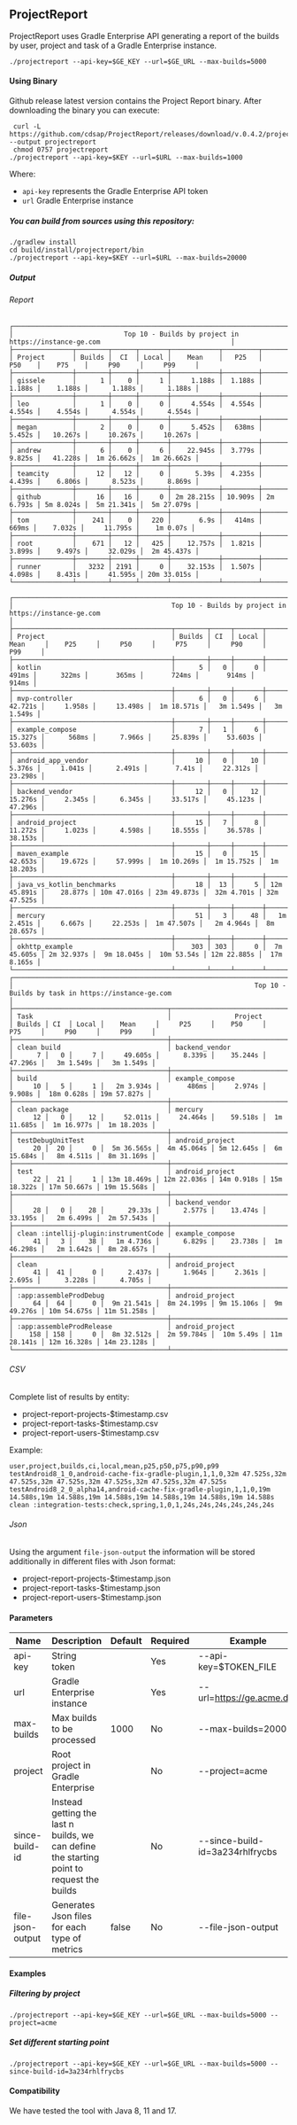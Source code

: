 ## ProjectReport
ProjectReport uses Gradle Enterprise API generating a report of the builds by user, project and task of a Gradle Enterprise
instance.

```
./projectreport --api-key=$GE_KEY --url=$GE_URL --max-builds=5000
```

#### Using Binary

Github release latest version contains the Project Report binary. After downloading the binary you can execute:
```
 curl -L https://github.com/cdsap/ProjectReport/releases/download/v.0.4.2/projectreport --output projectreport
 chmod 0757 projectreport
./projectreport --api-key=$KEY --url=$URL --max-builds=1000
```
Where:
* `api-key` represents the Gradle Enterprise API token
* `url` Gradle Enterprise instance

##### You can build from sources using this repository:
```
./gradlew install
cd build/install/projectreport/bin
./projectreport --api-key=$KEY --url=$URL --max-builds=20000
```

##### Output
###### Report
```
┌──────────────────────────────────────────────────────────────────────────────────────────────────────────────────┐
│                            Top 10 - Builds by project in https://instance-ge.com                                 │
├───────────────┬────────┬──────┬───────┬────────────┬─────────┬───────────┬───────────┬─────────────┬─────────────┤
│ Project       │ Builds │  CI  │ Local │    Mean    │   P25   │    P50    │    P75    │     P90     │     P99     │
├───────────────┼────────┼──────┼───────┼────────────┼─────────┼───────────┼───────────┼─────────────┼─────────────┤
│ gissele       │      1 │    0 │     1 │     1.188s │  1.188s │    1.188s │    1.188s │      1.188s │      1.188s │
├───────────────┼────────┼──────┼───────┼────────────┼─────────┼───────────┼───────────┼─────────────┼─────────────┤
│ leo           │      1 │    0 │     0 │     4.554s │  4.554s │    4.554s │    4.554s │      4.554s │      4.554s │
├───────────────┼────────┼──────┼───────┼────────────┼─────────┼───────────┼───────────┼─────────────┼─────────────┤
│ megan         │      2 │    0 │     0 │     5.452s │   638ms │    5.452s │   10.267s │     10.267s │     10.267s │
├───────────────┼────────┼──────┼───────┼────────────┼─────────┼───────────┼───────────┼─────────────┼─────────────┤
│ andrew        │      6 │    0 │     6 │    22.945s │  3.779s │    9.825s │   41.228s │  1m 26.662s │  1m 26.662s │
├───────────────┼────────┼──────┼───────┼────────────┼─────────┼───────────┼───────────┼─────────────┼─────────────┤
│ teamcity      │     12 │   12 │     0 │      5.39s │  4.235s │    4.439s │    6.806s │      8.523s │      8.869s │
├───────────────┼────────┼──────┼───────┼────────────┼─────────┼───────────┼───────────┼─────────────┼─────────────┤
│ github        │     16 │   16 │     0 │ 2m 28.215s │ 10.909s │ 2m 6.793s │ 5m 8.024s │  5m 21.341s │  5m 27.079s │
├───────────────┼────────┼──────┼───────┼────────────┼─────────┼───────────┼───────────┼─────────────┼─────────────┤
│ tom           │    241 │    0 │   220 │       6.9s │   414ms │     669ms │    7.032s │     11.795s │    1m 0.07s │
├───────────────┼────────┼──────┼───────┼────────────┼─────────┼───────────┼───────────┼─────────────┼─────────────┤
│ root          │    671 │   12 │   425 │    12.757s │  1.821s │    3.899s │    9.497s │     32.029s │  2m 45.437s │
├───────────────┼────────┼──────┼───────┼────────────┼─────────┼───────────┼───────────┼─────────────┼─────────────┤
│ runner        │   3232 │ 2191 │     0 │    32.153s │  1.507s │    4.098s │    8.431s │     41.595s │ 20m 33.015s │
└───────────────┴────────┴──────┴───────┴────────────┴─────────┴───────────┴───────────┴─────────────┴─────────────┘

┌──────────────────────────────────────────────────────────────────────────────────────────────────────────────────────────────────────────────────┐
│                                        Top 10 - Builds by project in https://instance-ge.com                                                     │
├────────────────────────────────────────┬────────┬─────┬───────┬─────────────┬────────────┬─────────────┬─────────────┬─────────────┬─────────────┤
│ Project                                │ Builds │ CI  │ Local │    Mean     │    P25     │     P50     │     P75     │     P90     │     P99     │
├────────────────────────────────────────┼────────┼─────┼───────┼─────────────┼────────────┼─────────────┼─────────────┼─────────────┼─────────────┤
│ kotlin                                 │      5 │   0 │     0 │       491ms │      322ms │       365ms │       724ms │       914ms │       914ms │
├────────────────────────────────────────┼────────┼─────┼───────┼─────────────┼────────────┼─────────────┼─────────────┼─────────────┼─────────────┤
│ mvp-controller                         │      6 │   0 │     6 │     42.721s │     1.958s │     13.498s │  1m 18.571s │   3m 1.549s │   3m 1.549s │
├────────────────────────────────────────┼────────┼─────┼───────┼─────────────┼────────────┼─────────────┼─────────────┼─────────────┼─────────────┤
│ example_compose                        │      7 │   1 │     6 │     15.327s │      568ms │      7.966s │     25.839s │     53.603s │     53.603s │
├────────────────────────────────────────┼────────┼─────┼───────┼─────────────┼────────────┼─────────────┼─────────────┼─────────────┼─────────────┤
│ android_app_vendor                     │     10 │   0 │    10 │      5.376s │     1.041s │      2.491s │       7.41s │     22.312s │     23.298s │
├────────────────────────────────────────┼────────┼─────┼───────┼─────────────┼────────────┼─────────────┼─────────────┼─────────────┼─────────────┤
│ backend_vendor                         │     12 │   0 │    12 │     15.276s │     2.345s │      6.345s │     33.517s │     45.123s │     47.296s │
├────────────────────────────────────────┼────────┼─────┼───────┼─────────────┼────────────┼─────────────┼─────────────┼─────────────┼─────────────┤
│ android_project                        │     15 │   7 │     8 │     11.272s │     1.023s │      4.598s │     18.555s │     36.578s │     38.153s │
├────────────────────────────────────────┼────────┼─────┼───────┼─────────────┼────────────┼─────────────┼─────────────┼─────────────┼─────────────┤
│ maven_example                          │     15 │   0 │    15 │     42.653s │    19.672s │     57.999s │  1m 10.269s │  1m 15.752s │  1m 18.203s │
├────────────────────────────────────────┼────────┼─────┼───────┼─────────────┼────────────┼─────────────┼─────────────┼─────────────┼─────────────┤
│ java_vs_kotlin_benchmarks              │     18 │  13 │     5 │ 12m 45.891s │    28.877s │ 10m 47.016s │ 23m 49.873s │  32m 4.701s │ 32m 47.525s │
├────────────────────────────────────────┼────────┼─────┼───────┼─────────────┼────────────┼─────────────┼─────────────┼─────────────┼─────────────┤
│ mercury                                │     51 │   3 │    48 │   1m 2.451s │     6.667s │     22.253s │  1m 47.507s │   2m 4.964s │  8m 28.657s │
├────────────────────────────────────────┼────────┼─────┼───────┼─────────────┼────────────┼─────────────┼─────────────┼─────────────┼─────────────┤
│ okhttp_example                         │    303 │ 303 │     0 │  7m 45.605s │ 2m 32.937s │  9m 18.045s │  10m 53.54s │ 12m 22.885s │  17m 8.165s │
└────────────────────────────────────────┴────────┴─────┴───────┴─────────────┴────────────┴─────────────┴─────────────┴─────────────┴─────────────┘
┌─────────────────────────────────────────────────────────────────────────────────────────────────────────────────────────────────────────────────────────────────────────────────────────┐
│                                                             Top 10 - Builds by task in https://instance-ge.com                                                                          │
├───────────────────────────────────────┬───────────────────────────────────────┬────────┬─────┬───────┬─────────────┬─────────────┬────────────┬─────────────┬─────────────┬─────────────┤
│ Task                                  │                Project                │ Builds │ CI  │ Local │    Mean     │     P25     │    P50     │     P75     │     P90     │     P99     │
├───────────────────────────────────────┼───────────────────────────────────────┼────────┼─────┼───────┼─────────────┼─────────────┼────────────┼─────────────┼─────────────┼─────────────┤
│ clean build                           │ backend_vendor                        │      7 │   0 │     7 │     49.605s │      8.339s │    35.244s │     47.296s │   3m 1.549s │   3m 1.549s │
├───────────────────────────────────────┼───────────────────────────────────────┼────────┼─────┼───────┼─────────────┼─────────────┼────────────┼─────────────┼─────────────┼─────────────┤
│ build                                 │ example_compose                       │     10 │   5 │     1 │   2m 3.934s │       486ms │     2.974s │      9.908s │  18m 0.628s │ 19m 57.827s │
├───────────────────────────────────────┼───────────────────────────────────────┼────────┼─────┼───────┼─────────────┼─────────────┼────────────┼─────────────┼─────────────┼─────────────┤
│ clean package                         │ mercury                               │     12 │   0 │    12 │     52.011s │     24.464s │    59.518s │  1m 11.685s │  1m 16.977s │  1m 18.203s │
├───────────────────────────────────────┼───────────────────────────────────────┼────────┼─────┼───────┼─────────────┼─────────────┼────────────┼─────────────┼─────────────┼─────────────┤
│ testDebugUnitTest                     │ android_project                       │     20 │  20 │     0 │  5m 36.565s │  4m 45.064s │ 5m 12.645s │  6m 15.684s │   8m 4.511s │  8m 31.169s │
├───────────────────────────────────────┼───────────────────────────────────────┼────────┼─────┼───────┼─────────────┼─────────────┼────────────┼─────────────┼─────────────┼─────────────┤
│ test                                  │ android_project                       │     22 │  21 │     1 │ 13m 18.469s │ 12m 22.036s │ 14m 0.918s │ 15m 18.322s │ 17m 50.667s │ 19m 15.568s │
├───────────────────────────────────────┼───────────────────────────────────────┼────────┼─────┼───────┼─────────────┼─────────────┼────────────┼─────────────┼─────────────┼─────────────┤
│                                       │ backend_vendor                        │     28 │   0 │    28 │      29.33s │      2.577s │    13.474s │     33.195s │   2m 6.499s │  2m 57.543s │
├───────────────────────────────────────┼───────────────────────────────────────┼────────┼─────┼───────┼─────────────┼─────────────┼────────────┼─────────────┼─────────────┼─────────────┤
│ clean :intellij-plugin:instrumentCode │ example_compose                       │     41 │   3 │    38 │   1m 4.736s │      6.829s │    23.738s │  1m 46.298s │   2m 1.642s │  8m 28.657s │
├───────────────────────────────────────┼───────────────────────────────────────┼────────┼─────┼───────┼─────────────┼─────────────┼────────────┼─────────────┼─────────────┼─────────────┤
│ clean                                 │ android_project                       │     41 │  41 │     0 │      2.437s │      1.964s │     2.361s │      2.695s │      3.228s │      4.705s │
├───────────────────────────────────────┼───────────────────────────────────────┼────────┼─────┼───────┼─────────────┼─────────────┼────────────┼─────────────┼─────────────┼─────────────┤
│ :app:assembleProdDebug                │ android_project                       │     64 │  64 │     0 │  9m 21.541s │  8m 24.199s │ 9m 15.106s │  9m 49.276s │ 10m 54.675s │ 11m 51.258s │
├───────────────────────────────────────┼───────────────────────────────────────┼────────┼─────┼───────┼─────────────┼─────────────┼────────────┼─────────────┼─────────────┼─────────────┤
│ :app:assembleProdRelease              │ android_project                       │    158 │ 158 │     0 │  8m 32.512s │  2m 59.784s │  10m 5.49s │ 11m 28.141s │ 12m 16.328s │ 14m 23.128s │
└───────────────────────────────────────┴───────────────────────────────────────┴────────┴─────┴───────┴─────────────┴─────────────┴────────────┴─────────────┴─────────────┴─────────────┘

```
###### CSV
Complete list of results by entity:
* project-report-projects-$timestamp.csv
* project-report-tasks-$timestamp.csv
* project-report-users-$timestamp.csv

Example:
```
user,project,builds,ci,local,mean,p25,p50,p75,p90,p99
testAndroid8_1_0,android-cache-fix-gradle-plugin,1,1,0,32m 47.525s,32m 47.525s,32m 47.525s,32m 47.525s,32m 47.525s,32m 47.525s
testAndroid8_2_0_alpha14,android-cache-fix-gradle-plugin,1,1,0,19m 14.588s,19m 14.588s,19m 14.588s,19m 14.588s,19m 14.588s,19m 14.588s
clean :integration-tests:check,spring,1,0,1,24s,24s,24s,24s,24s,24s
```

###### Json
Using the argument `file-json-output` the information will be stored additionally in different files with Json format:
* project-report-projects-$timestamp.json
* project-report-tasks-$timestamp.json
* project-report-users-$timestamp.json

#### Parameters

| Name             | Description                                                                               | Default | Required | Example                         |
|------------------|-------------------------------------------------------------------------------------------|---------|----------|---------------------------------|
| api-key          | String token                                                                              |         | Yes      | --api-key=$TOKEN_FILE           |
| url              | Gradle Enterprise instance                                                                |         | Yes      | --url=https://ge.acme.dev       |
| max-builds       | Max builds to be processed                                                                | 1000    | No       | --max-builds=2000               |
| project          | Root project in Gradle Enterprise                                                         |         | No       | --project=acme                  |
| since-build-id   | Instead getting the last n builds, we can define the starting point to request the builds |         | No       | --since-build-id=3a234rhlfrycbs |
| file-json-output | Generates Json files for each type of metrics                                             | false   | No       | --file-json-output              |


#### Examples
##### Filtering by project
```
./projectreport --api-key=$GE_KEY --url=$GE_URL --max-builds=5000 --project=acme
```
##### Set different starting point
```
./projectreport --api-key=$GE_KEY --url=$GE_URL --max-builds=5000 --since-build-id=3a234rhlfrycbs
```

#### Compatibility
We have tested the tool with Java 8, 11 and 17.
